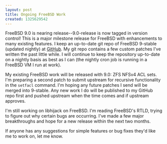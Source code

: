 ```yaml
---
layout: post
title: Ongoing FreeBSD Work
created: 1325629542
---
```

FreeBSD 9.0 is nearing release--9.0-release is now tagged in version control! This is a major milestone release for FreeBSD with enhancements to many existing features. I keep an up-to-date git repo of FreeBSD 9-stable (updated nightly) at <a href="https://github.com/lattera/freebsd/tree/svn_stable_9" target="_blank">GitHub</a>. My git repo contains a few custom patches I've written the past little while. I will continue to keep the repository up-to-date on a nightly basis as best as I can (the nightly cron job is running in a FreeBSD VM I run at work).

My existing FreeBSD work will be released with 9.0: ZFS NFSv4 ACL sets. I'm preparing a second patch to submit upstream for recursive functionality in the <code>setfacl</code> command. I'm hoping any future patches I send will be merged into 9-stable. Any new work I do will be published to my GitHub repo first and pushed upstream when the time comes and if upstream approves.

I'm still working on libhijack on FreeBSD. I'm reading FreeBSD's RTLD, trying to figure out why certain bugs are occurring. I've made a few major breakthroughs and hope for a new release within the next two months.

If anyone has any suggestions for simple features or bug fixes they'd like me to work on, let me know.
